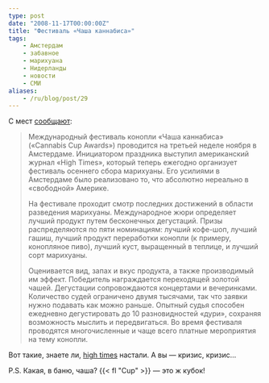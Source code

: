```yaml
---
type: post
date: "2008-11-17T00:00:00Z"
title: "Фестиваль «Чаша каннабиса»"
tags:
    - Амстердам
    - забавное
    - марихуана
    - Нидерланды
    - новости
    - СМИ
aliases:
    - /ru/blog/post/29
---
```


С мест [сообщают](http://rus.nl/rus/news/default.asp?Profile=news&NewsID=15468&LandID=1&CatID=2):

> Международный фестиваль конопли «Чаша каннабиса» («Cannabis Cup Awards») проводится на третьей неделе ноября в Амстердаме. Инициатором праздника выступил американский журнал «High Times», который теперь ежегодно организует фестиваль осеннего сбора марихуаны. Его усилиями в Амстердаме было реализовано то, что абсолютно нереально в «свободной» Америке.
>
> На фестивале проходит смотр последних достижений в области разведения марихуаны. Международное жюри определяет лучший продукт путем бесконечных дегустаций. Призы распределяются по пяти номинациям: лучший кофе-шоп, лучший гашиш, лучший продукт переработки конопли (к примеру, конопляное пиво), лучший куст, выращенный в теплице, и лучший сорт марихуаны.
>
> Оценивается вид, запах и вкус продукта, а также производимый им эффект. Победитель награждается переходящей золотой чашей. Дегустации сопровождаются концертами и вечеринками. Количество судей ограничено двумя тысячами, так что заявки нужно подавать как можно раньше. Опытный судья способен ежедневно дегустировать до 10 разновидностей «дури», сохраняя возможность мыслить и передвигаться. Во время фестиваля проводятся многочисленные и чаще всего платные мероприятия на тему конопли.

<!--more-->

Вот такие, знаете ли, [high times](http://www.cannabiscupwinners.com/) настали. А вы — кризис, кризис…

P.S. Какая, в баню, чаша? {{< fl "Cup" >}} — это ж кубок!
